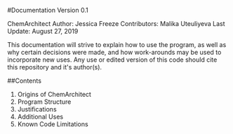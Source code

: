 #Documentation Version 0.1

ChemArchitect
Author: Jessica Freeze
Contributors: Malika Uteuliyeva 
Last Update: August 27, 2019

This documentation will strive to explain how to use the program,
as well as why certain decisions were made, and how work-arounds may
be used to incorporate new uses. Any use or edited version of this code should 
cite this repository and it's author(s).

##Contents
1. Origins of ChemArchitect
2. Program Structure
3. Justifications
4. Additional Uses
5. Known Code Limitations
